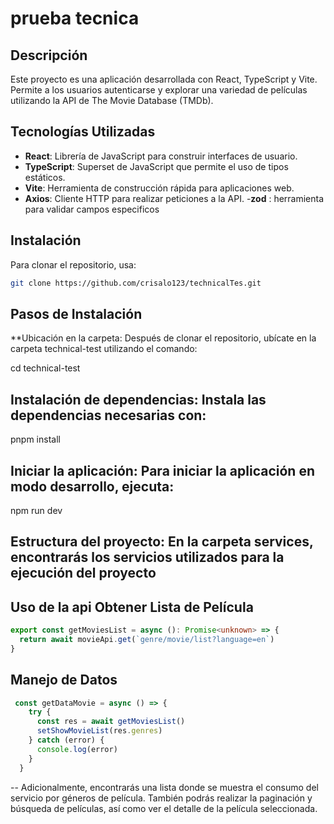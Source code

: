 # prueba tecnica

## Descripción

Este proyecto es una aplicación desarrollada con React, TypeScript y Vite. Permite a los usuarios autenticarse y explorar una variedad de películas utilizando la API de The Movie Database (TMDb).

## Tecnologías Utilizadas

- **React**: Librería de JavaScript para construir interfaces de usuario.
- **TypeScript**: Superset de JavaScript que permite el uso de tipos estáticos.
- **Vite**: Herramienta de construcción rápida para aplicaciones web.
- **Axios**: Cliente HTTP para realizar peticiones a la API. -**zod** : herramienta para validar campos especificos

## Instalación

Para clonar el repositorio, usa:

```bash
git clone https://github.com/crisalo123/technicalTes.git
```

## Pasos de Instalación

\*\*Ubicación en la carpeta: Después de clonar el repositorio, ubícate en la carpeta technical-test utilizando el comando:

cd technical-test

## Instalación de dependencias: Instala las dependencias necesarias con:

pnpm install

## Iniciar la aplicación: Para iniciar la aplicación en modo desarrollo, ejecuta:

npm run dev

## Estructura del proyecto: En la carpeta services, encontrarás los servicios utilizados para la ejecución del proyecto

## Uso de la api Obtener Lista de Película

```Typescript
export const getMoviesList = async (): Promise<unknown> => {
  return await movieApi.get(`genre/movie/list?language=en`)
}
```

## Manejo de Datos

```Typescript
 const getDataMovie = async () => {
    try {
      const res = await getMoviesList()
      setShowMovieList(res.genres)
    } catch (error) {
      console.log(error)
    }
  }
```

-- Adicionalmente, encontrarás una lista donde se muestra el consumo del servicio por géneros de película. También podrás realizar la paginación y búsqueda de películas, así como ver el detalle de la película seleccionada.
